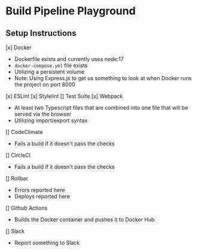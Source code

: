 # Build Pipeline Playground

## Setup Instructions

[x] Docker
- Dockerfile exists and currently uses node:17
- `docker-compose.yml` file exists
- Utilizing a persistent volume
- Note: Using Express.js to get us something to look at when Docker runs the project on port 8000

[x] ESLint
[x] Stylelint
[] Test Suite
[x] Webpack
- At least two Typescript files that are combined into one file that will be served via the browser
- Utilizing import/export syntax

[] CodeClimate
- Fails a build if it doesn't pass the checks

[] CircleCI
- Fails a build if it doesn't pass the checks

[] Rollbar
- Errors reported here
- Deploys reported here

[] Github Actions
- Builds the Docker container and pushes it to Docker Hub

[] Slack
- Report something to Slack
